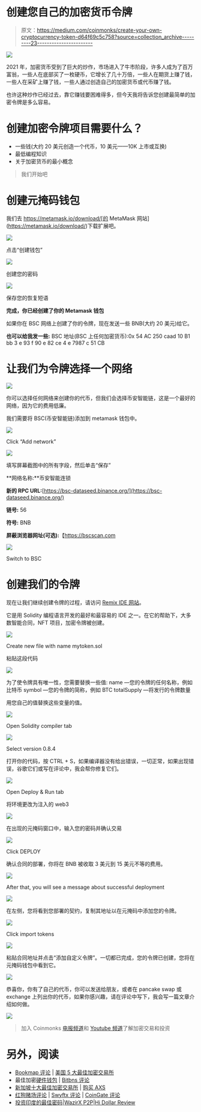 # 创建您自己的加密货币令牌

> 原文：<https://medium.com/coinmonks/create-your-own-cryptocurrency-token-d64f69c5c758?source=collection_archive---------23----------------------->

![](img/9c4cda614df9f03cdf3b46debf378b80.png)

2021 年，加密货币受到了巨大的炒作，市场进入了牛市阶段，许多人成为了百万富翁，一些人在底部买了一枚硬币，它增长了几十万倍，一些人在期货上赚了钱，一些人在采矿上赚了钱，一些人通过创造自己的加密货币或代币赚了钱。

也许这种炒作已经过去，靠它赚钱要困难得多，但今天我将告诉您创建最简单的加密令牌是多么容易。

# 创建加密令牌项目需要什么？

*   一些钱(大约 20 美元创造一个代币，10 美元——10K 上市或互换)
*   最低编程知识
*   关于加密货币的最小概念

> 我们开始吧

# 创建元掩码钱包

我们去 https://metamask.io/download/[的 MetaMask 网站](https://metamask.io/download/)下载扩展吧。

![](img/b4d24f8235b44c046d8040ec403b81de.png)

点击“创建钱包”

![](img/44084452b789b08c4d29b94ac3ff99e7.png)

创建您的密码

![](img/4494fc4f068c3ff21a11cbb5f282047a.png)

保存您的恢复短语

**完成，你已经创建了你的 Metamask 钱包**

如果你在 BSC 网络上创建了你的令牌，现在发送一些 BNB(大约 20 美元)给它。

**也可以给我发一些:**
BSC 地址(BSC 上任何加密货币):0x 54 AC 250 caad 10 B1 bb 3 e 93 f 90 e 82 ce 4 e 7987 c 51 CB

# 让我们为令牌选择一个网络

![](img/bc7ff7cb1d1e2744c57c2de514c74473.png)

你可以选择任何网络来创建你的代币，但我们会选择币安智能链，这是一个最好的网络，因为它的费用低廉。

我们需要将 BSC(币安智能链)添加到 metamask 钱包中。

![](img/b56830854b92392e703d1d63742f5da7.png)

Click “Add network”

![](img/ef3112d42030d41829390a02c3b35289.png)

填写屏幕截图中的所有字段，然后单击“保存”

**网络名称:**币安智能连锁

**新的 RPC URL:**[https://bsc-dataseed.binance.org/](https://bsc-dataseed.binance.org/)

**链号:** 56

**符号:** BNB

**屏蔽浏览器网址(可选):**【https://bscscan.com 

![](img/ace6ec7ccc027c4c37f15e9960c81f53.png)

Switch to BSC

# 创建我们的令牌

现在让我们继续创建令牌的过程，请访问 [Remix IDE 网站](https://remix.ethereum.org/)。

它是用 Solidity 编程语言开发的最好和最容易的 IDE 之一。在它的帮助下，大多数智能合同，NFT 项目，加密令牌被创建。

![](img/272a9f1fc9787da72cfdff6f0bbef7d9.png)

Create new file with name mytoken.sol

粘贴这段代码

![](img/6d56ecdedde99a1910e71da623f62ba8.png)

为了使令牌具有唯一性，您需要替换一些值:
name —您的令牌的任何名称，例如比特币
symbol —您的令牌的简称，例如 BTC
totalSupply —将发行的令牌数量

用您自己的值替换这些变量的值。

![](img/d8f9059fe9131c04fab74521d24f4c07.png)

Open Solidity compiler tab

![](img/84f88a67c5d07ba2e41876cdd6b444f4.png)

Select version 0.8.4

打开你的代码，按 CTRL + S，如果编译器没有给出错误，一切正常，如果出现错误，谷歌它们或写在评论中，我会帮你修复它们。

![](img/161e1a87c75151ed47457f99872d200c.png)

Open Deploy & Run tab

将环境更改为注入的 web3

![](img/7f09b8ad9c57b321137e7ef00506ab34.png)

在出现的元掩码窗口中，输入您的密码并确认交易

![](img/3432ee21050bc8ba1a3f7603d873f705.png)

Click DEPLOY

确认合同的部署，你将在 BNB 被收取 3 美元到 15 美元不等的费用。

![](img/b2f3d46cd0829a6be1d97119f91b93f1.png)

After that, you will see a message about successful deployment

![](img/817dde11d51bc8543d0a7f9a4e7b2b07.png)

在左侧，您将看到您部署的契约，复制其地址以在元掩码中添加您的令牌。

![](img/ecac3529ce2e94b4db7aa9cd95e9d129.png)

Click import tokens

![](img/b0e3da5080b3b7e8f9afe2e757307cf4.png)

粘贴合同地址并点击“添加自定义令牌”。一切都已完成，您的令牌已创建，您将在元掩码钱包中看到它。

![](img/7f37850aeb5dc9efb146cd8beb1602f6.png)

恭喜你，你有了自己的代币，你可以发送给朋友，或者在 pancake swap 或 exchange 上列出你的代币，如果你感兴趣，请在评论中写下，我会写一篇文章介绍如何做。

![](img/7e99f489cb392472f26c0ca2c51d2834.png)

> 加入 Coinmonks [电报频道](https://t.me/coincodecap)和 [Youtube 频道](https://www.youtube.com/c/coinmonks/videos)了解加密交易和投资

# 另外，阅读

*   [Bookmap 评论](https://coincodecap.com/bookmap-review-2021-best-trading-software) | [美国 5 大最佳加密交易所](https://coincodecap.com/crypto-exchange-usa)
*   最佳加密[硬件钱包](/coinmonks/hardware-wallets-dfa1211730c6) | [Bitbns 评论](/coinmonks/bitbns-review-38256a07e161)
*   [新加坡十大最佳加密交易所](https://coincodecap.com/crypto-exchange-in-singapore) | [购买 AXS](https://coincodecap.com/buy-axs-token)
*   [红狗赌场评论](https://coincodecap.com/red-dog-casino-review) | [Swyftx 评论](https://coincodecap.com/swyftx-review) | [CoinGate 评论](https://coincodecap.com/coingate-review)
*   [投资印度的最佳密码](https://coincodecap.com/best-crypto-to-invest-in-india-in-2021)|[WazirX P2P](https://coincodecap.com/wazirx-p2p)|[Hi Dollar Review](https://coincodecap.com/hi-dollar-review)